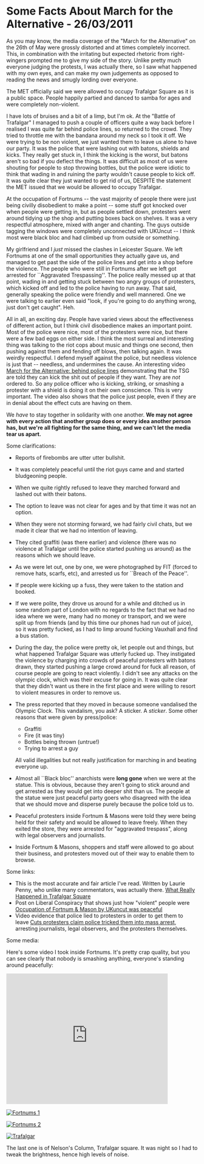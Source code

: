 # Some Facts About March for the Alternative - 26/03/2011

As you may know, the media coverage of the "March for the Alternative" on the 26th of May were grossly distorted and at times completely incorrect. This, in combination with the irritating but expected rhetoric from right-wingers prompted me to give my side of the story. Unlike pretty much everyone judging the protests, I was actually there, so I saw what happened with my own eyes, and can make my own judgements as opposed to reading the news and smugly lording over everyone.

The MET officially said we were allowed to occupy Trafalgar Square as it is a public space. People happily partied and danced to samba for ages and were completely non-violent.

I have lots of bruises and a bit of a limp, but I'm ok. At the "Battle of Trafalgar" I managed to push a couple of officers quite a way back before I realised I was quite far behind police lines, so returned to the crowd. They tried to throttle me with the bandana around my neck so I took it off. We were trying to be non violent, we just wanted them to leave us alone to have our party. It was the police that were lashing out with batons, shields and kicks. They really get stuck in, I think the kicking is the worst, but batons aren't so bad if you deflect the things. It was difficult as most of us were shouting for people to stop throwing bottles, but the police were idiotic to think that wading in and ruining the party wouldn't cause people to kick off. It was quite clear they just wanted to get rid of us, DESPITE the statement the MET issued that we would be allowed to occupy Trafalgar.

 At the occupation of Fortnums -- the vast majority of people there were just being civilly disobedient to make a point -- some stuff got knocked over when people were getting in, but as people settled down, protesters went around tidying up the shop and putting boxes back on shelves. It was a very respectful atmosphere, mixed with anger and chanting. The guys outside tagging the windows were completely unconnected with UKUncut -- I think most were black bloc and had climbed up from outside or something.

My girlfriend and I *just* missed the clashes in Leicester Square. We left Fortnums at one of the small opportunities they actually gave us, and managed to get past the side of the police lines and get into a shop before the violence. The people who were still in Fortnums after we left got arrested for ``Aggravated Trespassing''. The police really messed up at that point, wading in and getting stuck between two angry groups of protesters, which kicked off and led to the police having to run away. That said, generally speaking the police were friendly and well mannered. One we were talking to earlier even said "look, if you're going to do anything wrong, just don't get caught". Heh.

All in all, an exciting day. People have varied views about the effectiveness of different action, but I think civil disobedience makes an important point. Most of the police were nice, most of the protesters were nice, but there were a few bad eggs on either side. I think the most surreal and interesting thing was talking to the riot cops about music and things one second, then pushing against them and fending off blows, then talking again. It was weirdly respectful. I defend myself against the police, but needless violence is just that -- needless, and undermines the cause. An interesting video [March for the Alternative: behind police lines](http://www.guardian.co.uk/uk/video/2011/mar/28/march-alternative-police-video) demonstrating that the TSG are told they can kick the shit out of people if they want. They are *not* ordered to. So any police officer who is kicking, striking, or smashing a protester with a shield is doing it on their own conscience. This is very important. The video also shows that the police just people, even if they are in denial about the effect cuts are having on them.

We *have* to stay together in solidarity with one another. **We may not agree with every action that another group does or every idea another person has, but we're all fighting for the same thing, and we can't let the media tear us apart.**

Some clarifications: 

  * Reports of firebombs are utter utter bullshit.
  * It was completely peaceful until the riot guys came and and started bludgeoning people.
  * When we quite rightly refused to leave they marched forward and lashed out with their batons.
  * The option to leave was not clear for ages and by that time it was not an option.
  * When they were not storming forward, we had fairly civil chats, but we made it clear that we had no intention of leaving.
  * They cited graffiti (was there earlier) and violence (there was no violence at Trafalgar until the police started pushing us around) as the reasons which we should leave.
  * As we were let out, one by one, we were photographed by FIT (forced to remove hats, scarfs, etc), and arrested us for ``Breach of the Peace''.
  * If people were kicking up a fuss, they were taken to the station and booked.
  * If we were polite, they drove us around for a while and ditched us in some random part of London with no regards to the fact that we had no idea where we were, many had no money or transport, and we were split up   from friends (and by this time our phones had run out of juice), so it was pretty fucked, as I had to limp around fucking Vauxhall and find a bus station.
  * During the day, the police were pretty ok, let people out and things, but what happened Trafalgar Square was utterly fucked up. They instigated the violence by charging into crowds of peaceful protesters with batons drawn, they started pushing a large crowd around for fuck all reason, of course people are going to react violently. I didn't see any attacks on the olympic clock, which was their excuse for going in. It was quite clear that they didn't want us there in the first place and were willing to resort to violent measures in order to remove us.
  * The press reported that they moved in because someone vandalised the Olympic Clock. This vandalism, you ask? A sticker. A *sticker*. Some other reasons that were given by press/police:

    * Graffiti
    * Fire (it was tiny)
    * Bottles being thrown (untrue!)
    * Trying to arrest a guy
  
    All valid illegalities but not really justification for marching in and beating everyone up.

  * Almost all ``Black bloc'' anarchists were **long gone** when we were at the statue. This is obvious, because they aren't going to stick around and get arrested as they would get into deeper shit than us. The people at the statue were just peaceful party goers who disagreed with the idea that we should move and disperse purely because the police told us to.
  * Peaceful protesters inside Fortnum &amp; Masons were told they were being held for their safety and would be allowed to leave freely. When they exited the store, they were arrested for "aggravated trespass", along with legal observers and journalists.
  * Inside Fortnum &amp; Masons, shoppers and staff were allowed to go about their business, and protesters moved out of their way to enable them to browse.
  
Some links:

 * This is the most accurate and fair article I've read. Written by Laurie Penny, who unlike many commentators, was actually there. [What Really Happened in Trafalgar Square](http://www.newstatesman.com/blogs/laurie-penny/2011/03/trafalgar-square-police-young)
 * Post on Liberal Conspiracy that shows just how "violent" people were [Occupation of Fortnum & Mason by UKuncut was peaceful](http://liberalconspiracy.org/2011/03/27/watch-ukuncut-occupation-of-fortnum-mason-was-peaceful/)
 * Video evidence that police lied to protesters in order to get them to leave [Cuts protesters claim police tricked them into mass arrest](http://www.guardian.co.uk/uk/2011/mar/28/cuts-protest-uk-uncut-fortnum), arresting journalists, legal observers, and the protesters themselves.


Some media: 

Here's some video I took inside Fortnums. It's pretty crap quality, but you can see clearly that nobody is smashing anything, everyone's standing around peacefully:

<object width="425" height="344"><param name="movie" value="http://www.youtube.com/v/luzZW9Hri_A?hl=en&fs=1"></param><param name="allowFullScreen" value="true"></param><param name="allowscriptaccess" value="always"></param><embed src="http://www.youtube.com/v/luzZW9Hri_A?hl=en&fs=1" type="application/x-shockwave-flash" allowscriptaccess="always" allowfullscreen="true" width="425" height="344"></embed></object>

[![Fortnums 1](http://i.imgur.com/Ktd7Gm.jpg)](/photos/26th/fortnums1.jpg)

[![Fortnums 2](http://i.imgur.com/jDzBVm.jpg)](/photos/26th/fortnums1.jpg)

[![Trafalgar](http://i.imgur.com/eNNQkm.jpg)](/photos/26th/trafalgar.jpg)

The last one is of Nelson's Column, Trafalgar square. It was night so I had to tweak the brightness, hence high levels of noise.